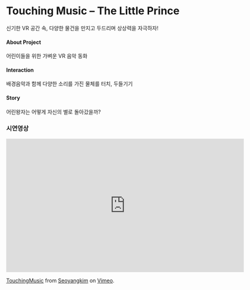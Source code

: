 
# Touching Music – The Little Prince # 
신기한 VR 공간 속, 다양한 물건을 만지고 두드리며 상상력을 자극하자!


#### About Project
어린이들을 위한 가벼운 VR 음악 동화
#### Interaction
배경음악과 함께 다양한 소리를 가진 물체를 터치, 두들기기
#### Story
어린왕자는 어떻게 자신의 별로 돌아갔을까?

### 시연영상

<iframe src="https://player.vimeo.com/video/488655336" width="640" height="360" frameborder="0" allow="autoplay; fullscreen" allowfullscreen></iframe>
<p><a href="https://vimeo.com/488655336">TouchingMusic</a> from <a href="https://vimeo.com/user123737264">Seoyangkim</a> on <a href="https://vimeo.com">Vimeo</a>.</p>
